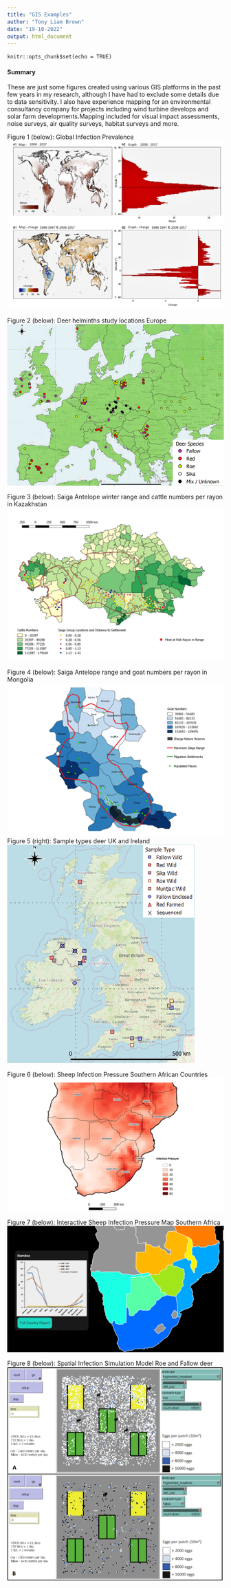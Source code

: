 ```yaml
---
title: "GIS Examples"
author: "Tony Liam Brown"
date: "19-10-2022"
output: html_document
---
```


```{r setup, include=FALSE}
knitr::opts_chunk$set(echo = TRUE)
```

#### Summary

These are just some figures created using various GIS platforms in the past few years in my research, although I have had to exclude some details due to data sensitivity. I also have experience mapping for an environmental consultancy company for projects including wind turbine develops and solar farm developments.Mapping included for visual impact assessments, noise surveys, air quality surveys, habitat surveys and more.


Figure 1 (below): Global Infection Prevalence
![](https://raw.githubusercontent.com/tonysdatamodels/tonys_gis_portfolio/main/docs/Global%20Infection%20Figure.png)

Figure 2 (below): Deer helminths study locations Europe
![](https://raw.githubusercontent.com/tonysdatamodels/tonys_gis_portfolio/main/docs/Deer%20Helminth%20Studies%20Europe.png)

Figure 3 (below): Saiga Antelope winter range and cattle numbers per rayon in Kazakhstan
![](https://raw.githubusercontent.com/tonysdatamodels/tonys_gis_portfolio/main/docs/Saiga%20Range%20and%20Livestock%20Numbers%20Kazakhstan.png)

Figure 4 (below): Saiga Antelope range and goat numbers per rayon in Mongolia
![](https://raw.githubusercontent.com/tonysdatamodels/tonys_gis_portfolio/main/docs/Saiga%20Range%20and%20Livestock%20Numbers%20Mongolia.png)
Figure 5 (right): Sample types deer UK and Ireland
![](https://raw.githubusercontent.com/tonysdatamodels/tonys_gis_portfolio/main/docs/Sample%20Types%20Deer%20UK%20Ireland.png)


Figure 6 (below): Sheep Infection Pressure Southern African Countries
![](https://raw.githubusercontent.com/tonysdatamodels/tonys_gis_portfolio/main/docs/Infection%20Pressure%20Southern%20Africa.png)


Figure 7 (below): Interactive Sheep Infection Pressure Map Southern Africa
![](https://raw.githubusercontent.com/tonysdatamodels/tonys_gis_portfolio/main/docs/Interactive%20Infection%20Map.png)


Figure 8 (below): Spatial Infection Simulation Model Roe and Fallow deer
![](https://raw.githubusercontent.com/tonysdatamodels/tonys_gis_portfolio/main/docs/Spatial%20Simulation%20Model.png)
